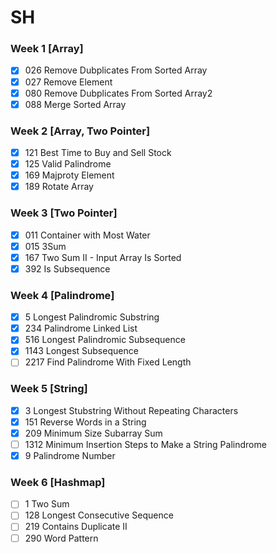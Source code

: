 # **SH**

### Week 1 [Array]

- [X] 026 Remove Dubplicates From Sorted Array
- [X] 027 Remove Element
- [X] 080 Remove Dubplicates From Sorted Array2
- [X] 088 Merge Sorted Array

### Week 2 [Array, Two Pointer]

* [X] 121 Best Time to Buy and Sell Stock
* [X] 125 Valid Palindrome
* [X] 169 Majproty Element
* [X] 189 Rotate Array

### Week 3 [Two Pointer]

- [X] 011 Container with Most Water
- [X] 015 3Sum
- [X] 167 Two Sum II - Input Array Is Sorted
- [X] 392 Is Subsequence

### Week 4 [Palindrome]

- [X] 5 Longest Palindromic Substring
- [X] 234 Palindrome Linked List
- [X] 516 Longest Palindromic Subsequence
- [X] 1143 Longest Subsequence
- [ ] 2217 Find Palindrome With Fixed Length

### Week 5 [String]

- [X] 3 Longest Stubstring Without Repeating Characters
- [X] 151 Reverse Words in a String
- [X] 209 Minimum Size Subarray Sum
- [ ] 1312 Minimum Insertion Steps to Make a String Palindrome
- [X] 9 Palindrome Number

### Week 6 [Hashmap]

- [ ] 1 Two Sum
- [ ] 128 Longest Consecutive Sequence
- [ ] 219 Contains Duplicate II
- [ ] 290 Word Pattern
